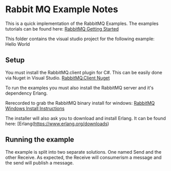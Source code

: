 # Rabbit MQ Example Notes
This is a quick implementation of the RabbitMQ Examples. The examples tutorials can be found here:
[RabbitMQ Getting Started](https://www.rabbitmq.com/getstarted.html)

This folder contains the visual studio project for the following example:
Hello World

## Setup

You must install the RabbitMQ.client plugin for C#. This can be easily done via Nuget in Visual Studio.
[RabbitMQ.Client Nuget](https://www.nuget.org/packages/RabbitMQ.Client)

To run the examples you must also install the RabbitMQ server and it's dependency Erlang.

Rerecorded to grab the RabbitMQ binary install for windows:
[RabbitMQ Windows Install Instructions](https://www.rabbitmq.com/install-windows.html)

The installer will also ask you to download and install Erlang. It can be found here:
[Erlang(https://www.erlang.org/downloads)


## Running the example

The example is split into two separate solutions. One named Send and the other Receive. As expected, the Receive will consumerism a message and the send will publish a message. 
